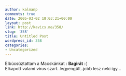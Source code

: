 ```yaml
---
author: kalmanp
comments: true
date: 2005-03-02 10:03:21+00:00
layout: post
link: http://kavics.me/358/
slug: '358'
title: Untitled Post
wordpress_id: 358
categories:
- Uncategorized
---
```


Elbúcsúztattam a Macskánkat : **Bagirát** :(  
Elkapott valami vírus szart..legyengült..jobb lesz neki így...
